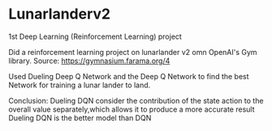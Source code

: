 # Lunarlanderv2
1st Deep Learning (Reinforcement Learning) project 

Did a reinforcement learning project on lunarlander v2 omn OpenAI's Gym library. Source: https://gymnasium.farama.org/4

Used Dueling Deep Q Network and the Deep Q Network to find the best Network for training a lunar lander to land.

Conclusion:
Dueling DQN consider the contribution of the state action to the overall value separately,which allows it to produce a more accurate result
Dueling DQN is the better model than DQN


